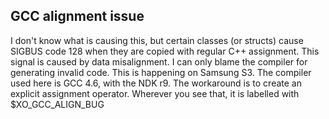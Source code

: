 GCC alignment issue
-------------------

I don't know what is causing this, but certain classes (or structs) cause SIGBUS
code 128 when they are copied with regular C++ assignment. This signal is
caused by data misalignment. I can only blame the compiler for generating
invalid code. This is happening on Samsung S3.
The compiler used here is GCC 4.6, with the NDK r9.
The workaround is to create an explicit assignment operator.
Wherever you see that, it is labelled with $XO_GCC_ALIGN_BUG
